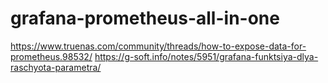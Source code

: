 # grafana-prometheus-all-in-one

https://www.truenas.com/community/threads/how-to-expose-data-for-prometheus.98532/
https://g-soft.info/notes/5951/grafana-funktsiya-dlya-raschyota-parametra/
